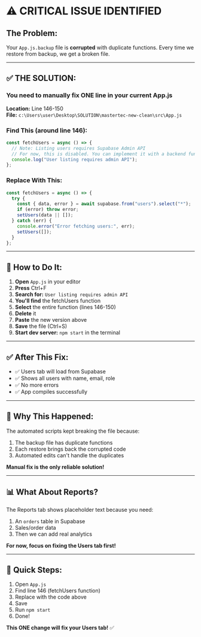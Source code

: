 # ⚠️ CRITICAL ISSUE IDENTIFIED

## The Problem:
Your `App.js.backup` file is **corrupted** with duplicate functions. Every time we restore from backup, we get a broken file.

---

## ✅ THE SOLUTION:

### You need to manually fix ONE line in your current App.js

**Location:** Line 146-150  
**File:** `c:\Users\user\Desktop\SOLUTION\mastertec-new-clean\src\App.js`

### Find This (around line 146):
```javascript
const fetchUsers = async () => {
  // Note: Listing users requires Supabase Admin API
  // For now, this is disabled. You can implement it with a backend function
  console.log("User listing requires admin API");
};
```

### Replace With This:
```javascript
const fetchUsers = async () => {
  try {
    const { data, error } = await supabase.from("users").select("*");
    if (error) throw error;
    setUsers(data || []);
  } catch (err) {
    console.error("Error fetching users:", err);
    setUsers([]);
  }
};
```

---

## 📝 How to Do It:

1. **Open** `App.js` in your editor
2. **Press** Ctrl+F
3. **Search for:** `User listing requires admin API`
4. **You'll find** the fetchUsers function
5. **Select** the entire function (lines 146-150)
6. **Delete** it
7. **Paste** the new version above
8. **Save** the file (Ctrl+S)
9. **Start dev server:** `npm start` in the terminal

---

## ✅ After This Fix:

- ✅ Users tab will load from Supabase
- ✅ Shows all users with name, email, role
- ✅ No more errors
- ✅ App compiles successfully

---

## 🎯 Why This Happened:

The automated scripts kept breaking the file because:
1. The backup file has duplicate functions
2. Each restore brings back the corrupted code
3. Automated edits can't handle the duplicates

**Manual fix is the only reliable solution!**

---

## 📊 What About Reports?

The Reports tab shows placeholder text because you need:
1. An `orders` table in Supabase
2. Sales/order data
3. Then we can add real analytics

**For now, focus on fixing the Users tab first!**

---

## 🚀 Quick Steps:

1. Open `App.js`
2. Find line 146 (fetchUsers function)
3. Replace with the code above
4. Save
5. Run `npm start`
6. Done!

**This ONE change will fix your Users tab!** ✅
